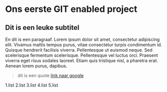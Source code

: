 # Ons eerste GIT enabled project

## Dit is een leuke subtitel

En dit is een paragraaf. Lorem ipsum dolor sit amet, consectetur adipiscing elit. Vivamus mattis tempus purus, vitae consectetur turpis condimentum id. Quisque hendrerit facilisis viverra. Pellentesque ut euismod neque. Sed scelerisque fermentum scelerisque. Pellentesque vel luctus orci. Praesent viverra eget risus sodales laoreet. Etiam quis tristique nisl, a pharetra erat. Aenean lorem purus, dapibus.

> dit is een quote
> [link naar google](google.be)

1.list
2.list
3.list
4.list
5.list
